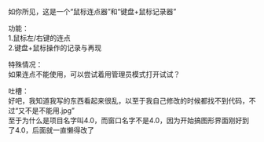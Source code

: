 如你所见，这是一个“鼠标连点器”和“键盘+鼠标记录器”

功能：</br>
1.鼠标左/右键的连点</br>
2.键盘+鼠标操作的记录与再现

特殊情况：</br>
如果连点不能使用，可以尝试着用管理员模式打开试试？

吐槽：</br>
好吧，我知道我写的东西看起来很乱，以至于我自己修改的时候都找不到代码，不过“又不是不能用.jpg”</br>
至于为什么是项目名字叫4.0，而窗口名字不是4.0，因为开始搞图形界面刚好到了4.0，后面就一直懒得改了
